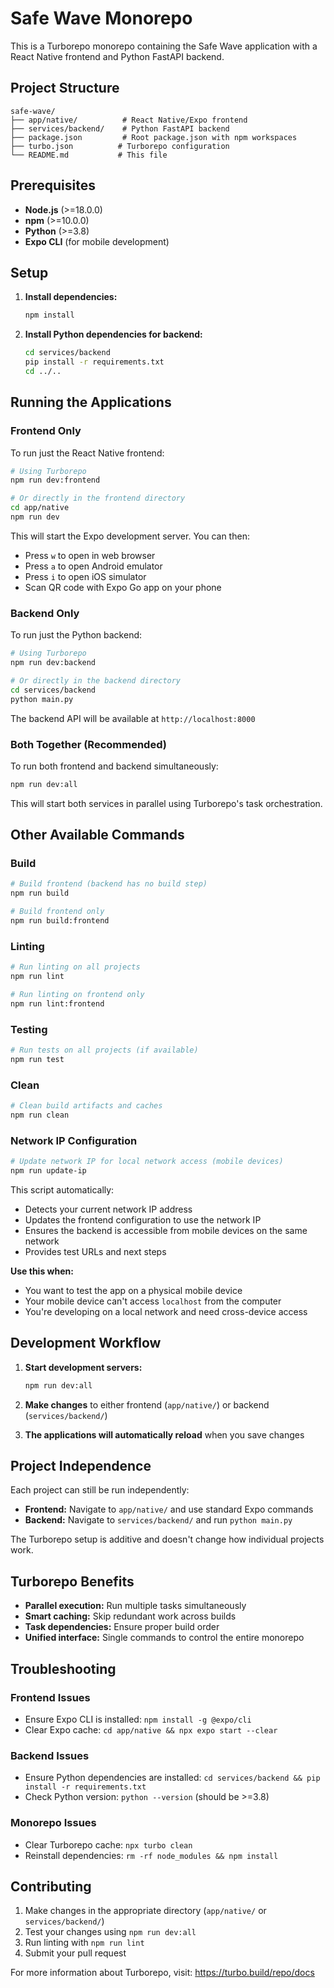 # Safe Wave Monorepo

This is a Turborepo monorepo containing the Safe Wave application with a React Native frontend and Python FastAPI backend.

## Project Structure

```
safe-wave/
├── app/native/          # React Native/Expo frontend
├── services/backend/    # Python FastAPI backend
├── package.json         # Root package.json with npm workspaces
├── turbo.json          # Turborepo configuration
└── README.md           # This file
```

## Prerequisites

- **Node.js** (>=18.0.0)
- **npm** (>=10.0.0)
- **Python** (>=3.8)
- **Expo CLI** (for mobile development)

## Setup

1. **Install dependencies:**
   ```bash
   npm install
   ```

2. **Install Python dependencies for backend:**
   ```bash
   cd services/backend
   pip install -r requirements.txt
   cd ../..
   ```

## Running the Applications

### Frontend Only

To run just the React Native frontend:

```bash
# Using Turborepo
npm run dev:frontend

# Or directly in the frontend directory
cd app/native
npm run dev
```

This will start the Expo development server. You can then:
- Press `w` to open in web browser
- Press `a` to open Android emulator
- Press `i` to open iOS simulator
- Scan QR code with Expo Go app on your phone

### Backend Only

To run just the Python backend:

```bash
# Using Turborepo
npm run dev:backend

# Or directly in the backend directory
cd services/backend
python main.py
```

The backend API will be available at `http://localhost:8000`

### Both Together (Recommended)

To run both frontend and backend simultaneously:

```bash
npm run dev:all
```

This will start both services in parallel using Turborepo's task orchestration.

## Other Available Commands

### Build

```bash
# Build frontend (backend has no build step)
npm run build

# Build frontend only
npm run build:frontend
```

### Linting

```bash
# Run linting on all projects
npm run lint

# Run linting on frontend only
npm run lint:frontend
```

### Testing

```bash
# Run tests on all projects (if available)
npm run test
```

### Clean

```bash
# Clean build artifacts and caches
npm run clean
```

### Network IP Configuration

```bash
# Update network IP for local network access (mobile devices)
npm run update-ip
```

This script automatically:
- Detects your current network IP address
- Updates the frontend configuration to use the network IP
- Ensures the backend is accessible from mobile devices on the same network
- Provides test URLs and next steps

**Use this when:**
- You want to test the app on a physical mobile device
- Your mobile device can't access `localhost` from the computer
- You're developing on a local network and need cross-device access

## Development Workflow

1. **Start development servers:**
   ```bash
   npm run dev:all
   ```

2. **Make changes** to either frontend (`app/native/`) or backend (`services/backend/`)

3. **The applications will automatically reload** when you save changes

## Project Independence

Each project can still be run independently:

- **Frontend:** Navigate to `app/native/` and use standard Expo commands
- **Backend:** Navigate to `services/backend/` and run `python main.py`

The Turborepo setup is additive and doesn't change how individual projects work.

## Turborepo Benefits

- **Parallel execution:** Run multiple tasks simultaneously
- **Smart caching:** Skip redundant work across builds
- **Task dependencies:** Ensure proper build order
- **Unified interface:** Single commands to control the entire monorepo

## Troubleshooting

### Frontend Issues
- Ensure Expo CLI is installed: `npm install -g @expo/cli`
- Clear Expo cache: `cd app/native && npx expo start --clear`

### Backend Issues
- Ensure Python dependencies are installed: `cd services/backend && pip install -r requirements.txt`
- Check Python version: `python --version` (should be >=3.8)

### Monorepo Issues
- Clear Turborepo cache: `npx turbo clean`
- Reinstall dependencies: `rm -rf node_modules && npm install`

## Contributing

1. Make changes in the appropriate directory (`app/native/` or `services/backend/`)
2. Test your changes using `npm run dev:all`
3. Run linting with `npm run lint`
4. Submit your pull request

For more information about Turborepo, visit: https://turbo.build/repo/docs
